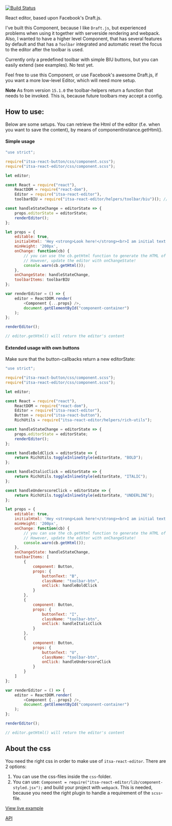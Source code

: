 [![Build Status](https://travis-ci.org/ItsAsbreuk/itsa-react-editor.svg?branch=master)](https://travis-ci.org/ItsAsbreuk/itsa-react-editor)

React editor, based upon Facebook's Draft.js.

I've built this Component, because I like `Draft.js`, but experienced problems when using it together with serverside rendering and webpack. Also, I wanted to have a higher level Component, that has several features by default and that has a `Toolbar` integrated and automatic reset the focus to the editor after the toolbar is used.

Currently only a predefined toolbar with simple BIU buttons, but you can easily extend (see examples). No test yet.

Feel free to use this Component, or use Facebook's awesome Draft.js, if you want a more low-level Editor, which will need more setup.

**Note** As from version `15.1.0` the toolbar-helpers return a function that needs to be invoked. This is, because future toolbars mey accept a config.

## How to use:

Below are some setups. You can retrieve the Html of the editor (f.e. when you want to save the content), by means of componentInstance.getHtml().

#### Simple usage
```js
"use strict";

require("itsa-react-button/css/component.scss");
require("itsa-react-editor/css/component.scss");

let editor;

const React = require("react"),
    ReactDOM = require("react-dom"),
    Editor = require("itsa-react-editor"),
    toolbarBIU = require("itsa-react-editor/helpers/toolbar/biu")(); // invoke!

const handleStateChange = editorState => {
    props.editorState = editorState;
    renderEditor();
};

let props = {
    editable: true,
    initialHtml: 'Hey <strong>Look here!</strong><br>I am initial text...',
    minHeight: '200px',
    onChange: function(cb) {
        // you can use the cb.getHtml function to generate the HTML of the editor.
        // However, update the editor with onChangeState!
        console.warn(cb.getHtml());
    },
    onChangeState: handleStateChange,
    toolbarItems: toolbarBIU
};

var renderEditor = () => {
    editor = ReactDOM.render(
        <Component {...props} />,
        document.getElementById("component-container")
    );
};

renderEditor();

// editor.getHtml() will return the editor's content
```

#### Extended usage with own buttons
Make sure that the button-callbacks return a new editorState:

```js
"use strict";

require("itsa-react-button/css/component.scss");
require("itsa-react-editor/css/component.scss");

let editor;

const React = require("react"),
    ReactDOM = require("react-dom"),
    Editor = require("itsa-react-editor"),
    Button = require("itsa-react-button"),
    RichUtils = require("itsa-react-editor/helpers/rich-utils");

const handleStateChange = editorState => {
    props.editorState = editorState;
    renderEditor();
};

const handleBoldClick = editorState => {
    return RichUtils.toggleInlineStyle(editorState, "BOLD");
};

const handleItalicClick = editorState => {
    return RichUtils.toggleInlineStyle(editorState, "ITALIC");
};

const handleUnderscoreClick = editorState => {
    return RichUtils.toggleInlineStyle(editorState, "UNDERLINE");
};

let props = {
    editable: true,
    initialHtml: 'Hey <strong>Look here!</strong><br>I am initial text...',
    minHeight: '200px',
    onChange: function(cb) {
        // you can use the cb.getHtml function to generate the HTML of the editor.
        // However, update the editor with onChangeState!
        console.warn(cb.getHtml());
    },
    onChangeState: handleStateChange,
    toolbarItems: [
        {
            component: Button,
            props: {
                buttonText: "B",
                className: "toolbar-btn",
                onClick: handleBoldClick
            }
        },
        {
            component: Button,
            props: {
                buttonText: "I",
                className: "toolbar-btn",
                onClick: handleItalicClick
            }
        },
        {
            component: Button,
            props: {
                buttonText: "U",
                className: "toolbar-btn",
                onClick: handleUnderscoreClick
            }
        }
    ]
};

var renderEditor = () => {
    editor = ReactDOM.render(
        <Component {...props} />,
        document.getElementById("component-container")
    );
};

renderEditor();

// editor.getHtml() will return the editor's content
```

## About the css

You need the right css in order to make use of `itsa-react-editor`. There are 2 options:

1. You can use the css-files inside the `css`-folder.
2. You can use: `Component = require("itsa-react-editor/lib/component-styled.jsx");` and build your project with `webpack`. This is needed, because you need the right plugin to handle a requirement of the `scss`-file.


[View live example](http://projects.itsasbreuk.nl/react-components/itsa-editor/component.html)

[API](http://projects.itsasbreuk.nl/react-components/itsa-editor/api/)